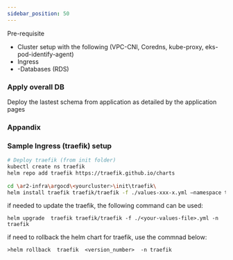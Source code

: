 ```yaml
---
sidebar_position: 50
---
```


Pre-requisite

- Cluster setup with the following (VPC-CNI, Coredns, kube-proxy, eks-pod-identify-agent)
- Ingress
- -Databases (RDS) 

### Apply overall DB
Deploy the lastest schema from application as detailed by the application pages

### Appandix 
### Sample Ingress (traefik) setup 

```bash
# Deploy traefik (from init folder)
kubectl create ns traefik
helm repo add traefik https://traefik.github.io/charts
 
cd \ar2-infra\argocd\<yourcluster>\init\traefik\
helm install traefik traefik/traefik -f ./values-xxx-x.yml –namespace traefik
```

if needed to update the traefik, the following command can be used: 
```
helm upgrade  traefik traefik/traefik -f ./<your-values-file>.yml -n traefik
```

if need to rollback the helm chart for traefik, use the commnad below:
```
>helm rollback  traefik  <version_number>  -n traefik
```
